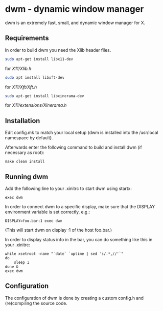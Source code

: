dwm - dynamic window manager
============================
dwm is an extremely fast, small, and dynamic window manager for X.


Requirements
------------
In order to build dwm you need the Xlib header files.


```bash
sudo apt-get install libx11-dev
```

for *X11/Xlib.h*

```bash
sudo apt install libxft-dev
```

for *X11/Xft/Xft.h*

```bash
sudo apt-get install libxinerama-dev
```

for *X11/extensions/Xinerama.h*


Installation
------------
Edit config.mk to match your local setup (dwm is installed into
the /usr/local namespace by default).

Afterwards enter the following command to build and install dwm (if
necessary as root):

    make clean install


Running dwm
-----------
Add the following line to your .xinitrc to start dwm using startx:

    exec dwm

In order to connect dwm to a specific display, make sure that
the DISPLAY environment variable is set correctly, e.g.:

    DISPLAY=foo.bar:1 exec dwm

(This will start dwm on display :1 of the host foo.bar.)

In order to display status info in the bar, you can do something
like this in your .xinitrc:

    while xsetroot -name "`date` `uptime | sed 's/.*,//'`"
    do
    	sleep 1
    done &
    exec dwm


Configuration
-------------
The configuration of dwm is done by creating a custom config.h
and (re)compiling the source code.
